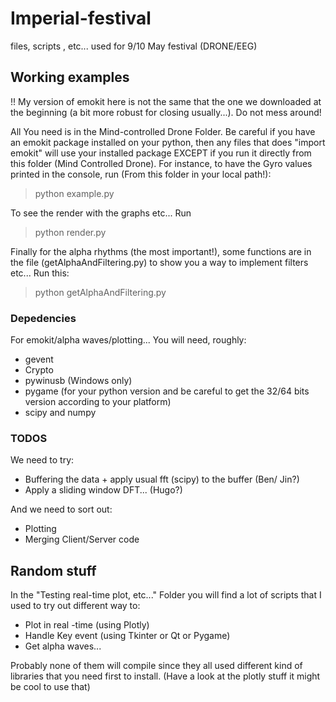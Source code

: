 # Imperial-festival
files, scripts , etc... used for 9/10 May festival (DRONE/EEG)

## Working examples

!! My version of emokit here is not the same that the one we downloaded at the beginning (a bit more robust for closing usually...). Do not mess around!

All You need is in the Mind-controlled Drone Folder. Be careful if you have an emokit package installed on your python, then any files that does "import emokit" will use your installed package EXCEPT if you run it directly from this folder (Mind Controlled Drone).
For instance, to have the Gyro values printed in the console, run (From this folder in your local path!):
> python example.py

To see the render with the graphs etc... Run
> python render.py

Finally for the alpha rhythms (the most important!), some functions are in the file (getAlphaAndFiltering.py) to show you a way to implement filters etc... Run this:
> python getAlphaAndFiltering.py

### Depedencies
For emokit/alpha waves/plotting... You will need, roughly:
- gevent
- Crypto
- pywinusb (Windows only)
- pygame (for your python version and be careful to get the 32/64 bits version according to your platform)
- scipy and numpy

### TODOS
We need to try:

- Buffering the data + apply usual fft (scipy) to the buffer (Ben/ Jin?)
- Apply a sliding window DFT... (Hugo?)

And we need to sort out:
- Plotting
- Merging Client/Server code

## Random stuff

In the "Testing real-time plot, etc..." Folder you will find a lot of scripts that I used to try out different way to:
- Plot in real -time (using Plotly)
- Handle Key event (using Tkinter  or Qt or Pygame)
- Get alpha waves...

Probably none of them will compile since they all used different kind of libraries that you need first to install.
(Have a look at the plotly stuff it might be cool to use that)
